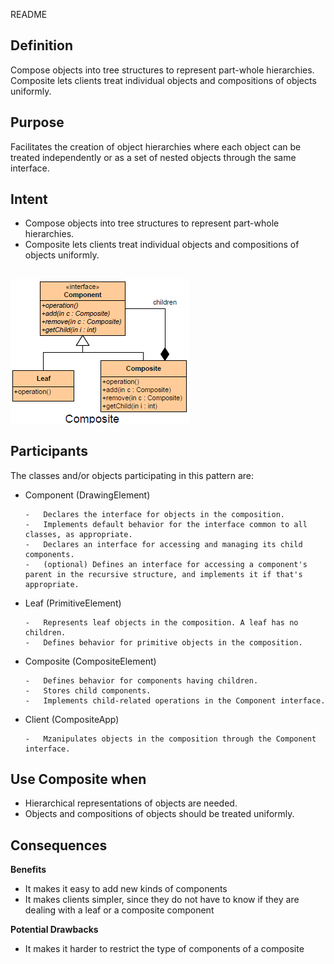 README

## Definition ##

Compose objects into tree structures to represent part-whole hierarchies. Composite lets clients treat individual objects and compositions of objects uniformly.

## Purpose ##

Facilitates the creation of object hierarchies where each object can be treated independently or as a set of nested objects through the same interface.

## Intent ##

+	Compose objects into tree structures to represent part-whole hierarchies.
+	Composite lets clients treat individual objects and compositions of objects uniformly.

##

![alt text](./Images/Composite.md.png "Composite")

## Participants ##

The classes and/or objects participating in this pattern are:

+	Component   (DrawingElement)

		-	Declares the interface for objects in the composition.
		-	Implements default behavior for the interface common to all classes, as appropriate.
		-	Declares an interface for accessing and managing its child components.
		-	(optional) Defines an interface for accessing a component's parent in the recursive structure, and implements it if that's appropriate.
+	Leaf   (PrimitiveElement)

		-	Represents leaf objects in the composition. A leaf has no children.
		-	Defines behavior for primitive objects in the composition.
+	Composite   (CompositeElement)

		-	Defines behavior for components having children.
		-	Stores child components.
		-	Implements child-related operations in the Component interface.
+	Client  (CompositeApp)

		-	Mzanipulates objects in the composition through the Component interface.

## Use Composite when ##

+	Hierarchical representations of objects are needed.
+	Objects and compositions of objects should be treated uniformly.

## Consequences ##

**Benefits**

+	It makes it easy to add new kinds of components
+	It makes clients simpler, since they do not have to know if they are dealing with a leaf or a composite component

**Potential Drawbacks**

+	It makes it harder to restrict the type of components of a composite
